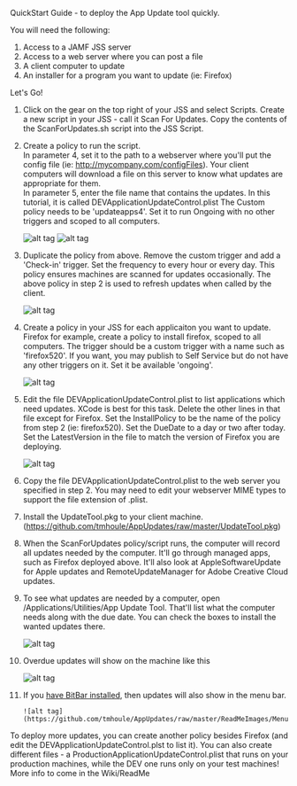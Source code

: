QuickStart Guide - to deploy the App Update tool quickly.  

You will need the following:
1) Access to a JAMF JSS server
2) Access to a web server where you can post a file
3) A client computer to update
4) An installer for a program you want to update (ie: Firefox)

Let's Go!
1) Click on the gear on the top right of your JSS and select Scripts.  Create a new script in your JSS  - call it Scan For Updates.   Copy the contents of the ScanForUpdates.sh script into the JSS Script.  

2) Create a policy to run the script.  
	In parameter 4, set it to the path to a webserver where you'll put the config file (ie: http://mycompany.com/configFiles). Your client computers will download a file on this server to know what updates are appropriate for them.  
	In parameter 5, enter the file name that contains the updates.  In this tutorial, it is called DEVApplicationUpdateControl.plist
	The Custom policy needs to be 'updateapps4'.  Set it to run Ongoing with no other triggers and scoped to all computers.
	
	![alt tag](https://github.com/tmhoule/AppUpdates/raw/master/ReadMeImages/ScanPolicyParameters.png)
	![alt tag](https://github.com/tmhoule/AppUpdates/raw/master/ReadMeImages/ScanCustomTrigger.png)

3) Duplicate the policy from above.  Remove the custom trigger and add a 'Check-in' trigger.  Set the frequency to every hour or every day.  This policy ensures machines are scanned for updates occasionally.  The above policy in step 2 is used to refresh updates when called by the client. 

	![alt tag](https://github.com/tmhoule/AppUpdates/raw/master/ReadMeImages/ScanCheckIn.png)

4) Create a policy in your JSS for each applicaiton you want to update.  Firefox for example, create a policy to install firefox, scoped to all computers.  The trigger should be a custom trigger with a name such as 'firefox520'.  If you want, you may publish to Self Service but do not have any other triggers on it.  Set it be available 'ongoing'.

	![alt tag](https://github.com/tmhoule/AppUpdates/raw/master/ReadMeImages/FirefoxPolicy.png)

5) Edit the file DEVApplicationUpdateControl.plist to list applications which need updates.  XCode is best for this task.  Delete the other lines in that file except for Firefox.  Set the InstallPolicy to be the name of the policy from step 2 (ie: firefox520).  Set the DueDate to a day or two after today.  Set the LatestVersion in the file to match the version of Firefox you are deploying.

	![alt tag](https://github.com/tmhoule/AppUpdates/raw/master/ReadMeImages/DEVControlplist.png)

6) Copy the file DEVApplicationUpdateControl.plist to the web server you specified in step 2.  You may need to edit your webserver MIME types to support the file extension of .plist.

7) Install the UpdateTool.pkg to your client machine.  (https://github.com/tmhoule/AppUpdates/raw/master/UpdateTool.pkg)

8) When the ScanForUpdates policy/script runs, the computer will record all updates needed by the computer.  It'll go through managed apps, such as Firefox deployed above.  It'll also look at AppleSoftwareUpdate for Apple updates and RemoteUpdateManager for Adobe Creative Cloud updates.  

9) To see what updates are needed by a computer, open /Applications/Utilities/App Update Tool.   That'll list what the computer needs along with the due date.  You can check the boxes to install the wanted updates there.

	![alt tag](https://github.com/tmhoule/AppUpdates/raw/master/ReadMeImages/AppGUIimage.png)
	
10) Overdue updates will show on the machine like this

	![alt tag](https://github.com/tmhoule/AppUpdates/raw/master/ReadMeImages/overdueUpdate.png)

11) If you [have BitBar installed](https://github.com/tmhoule/AppUpdates/wiki/BitBar-Integration), then updates will also show in the menu bar.

        ![alt tag](https://github.com/tmhoule/AppUpdates/raw/master/ReadMeImages/MenuBar.png)

To deploy more updates, you can create another policy besides Firefox (and edit the DEVApplicationUpdateControl.plst to list it).  You can also create different files - a ProductionApplicationUpdateControl.plist that runs on your production machines, while the DEV one runs only on your test machines!  More info to come in the Wiki/ReadMe

